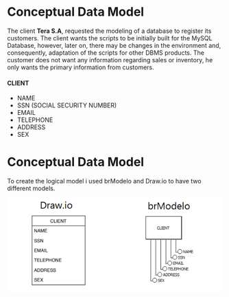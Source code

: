 # Conceptual Data Model
The client **Tera S.A**, requested the modeling of a database to register its customers.
The client wants the scripts to be initially built for the MySQL Database, however, later on, there may be changes in the environment and, consequently, adaptation of the scripts for other DBMS products.
The customer does not want any information regarding sales or inventory, he only wants the primary information from customers.


#### CLIENT

* NAME  
* SSN (SOCIAL SECURITY NUMBER)
* EMAIL  
* TELEPHONE  
* ADDRESS  
* SEX  


# Conceptual Data Model
To create the logical model i used brModelo and Draw.io to have two different models.  
<p align="center">
  <img src="https://github.com/calebe-takehisa/repository_SQL/blob/upload_branch_sql/images/logical_data_model_img.png?raw=true">
</p>

